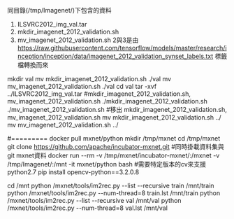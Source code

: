 同目錄(/tmp/Imagenet/)下包含的資料
1. ILSVRC2012_img_val.tar
2. mkdir_imagenet_2012_validation.sh
3. mv_imagenet_2012_validation.sh
2與3是由
https://raw.githubusercontent.com/tensorflow/models/master/research/inception/inception/data/imagenet_2012_validation_synset_labels.txt
標籤檔轉換而來

mkdir val
mv mkdir_imagenet_2012_validation.sh ./val
mv mv_imagenet_2012_validation.sh ./val
cd val
tar -xvf ../ILSVRC2012_img_val.tar
#mkdir_imagenet_2012_validation.sh,  mv_imagenet_2012_validation.sh 
./mkdir_imagenet_2012_validation.sh
./mv_imagenet_2012_validation.sh
#移出 mkdir_imagenet_2012_validation.sh,  mv_imagenet_2012_validation.sh
mv mkdir_imagenet_2012_validation.sh ../
mv mv_imagenet_2012_validation.sh ../

#=========
docker pull mxnet/python
mkdir /tmp/mxnet
cd /tmp/mxnet
git clone https://github.com/apache/incubator-mxnet.git
#同時掛載資料集與git mxnet資料 
docker run --rm -v /tmp/mxnet/incubator-mxnet/:/mxnet -v /tmp/Imagenet/:/mnt -it mxnet/python bash
#需要特定版本的cv來支援python2.7
pip install opencv-python==3.2.0.8

cd /mnt
python /mxnet/tools/im2rec.py --list  --recursive  train /mnt/train
python /mxnet/tools/im2rec.py --num-thread=8 train.lst /mnt/train
python /mxnet/tools/im2rec.py --list  --recursive  val /mnt/val
python /mxnet/tools/im2rec.py --num-thread=8 val.lst /mnt/val
